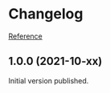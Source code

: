 # Changelog

[Reference](https://keepachangelog.com/en/1.0.0/)

## 1.0.0 (2021-10-xx)
Initial version published.
